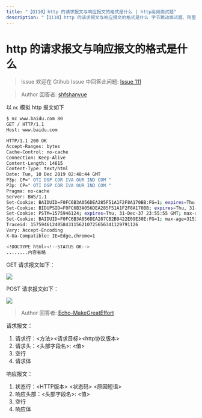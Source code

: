 ```yaml
---
title: "【Q110】http 的请求报文与响应报文的格式是什么 | http高频面试题"
description: "【Q110】http 的请求报文与响应报文的格式是什么 字节跳动面试题、阿里腾讯面试题、美团小米面试题。"
---
```


# http 的请求报文与响应报文的格式是什么

> Issue
> 欢迎在 Gtihub Issue 中回答此问题: [Issue 111](https://github.com/shfshanyue/Daily-Question/issues/111)

> Author
> 回答者: [shfshanyue](https://github.com/shfshanyue)

以 `nc` 模拟 http 报文如下

```bash
$ nc www.baidu.com 80
GET / HTTP/1.1
Host: www.baidu.com

HTTP/1.1 200 OK
Accept-Ranges: bytes
Cache-Control: no-cache
Connection: Keep-Alive
Content-Length: 14615
Content-Type: text/html
Date: Tue, 10 Dec 2019 02:48:44 GMT
P3p: CP=" OTI DSP COR IVA OUR IND COM "
P3p: CP=" OTI DSP COR IVA OUR IND COM "
Pragma: no-cache
Server: BWS/1.1
Set-Cookie: BAIDUID=F0FC6B3A056DEA285F51A1F2F8A170BB:FG=1; expires=Thu, 31-Dec-37 23:55:55 GMT; max-age=2147483647; path=/; domain=.baidu.com
Set-Cookie: BIDUPSID=F0FC6B3A056DEA285F51A1F2F8A170BB; expires=Thu, 31-Dec-37 23:55:55 GMT; max-age=2147483647; path=/; domain=.baidu.com
Set-Cookie: PSTM=1575946124; expires=Thu, 31-Dec-37 23:55:55 GMT; max-age=2147483647; path=/; domain=.baidu.com
Set-Cookie: BAIDUID=F0FC6B3A056DEA287CB2B9422E09E30E:FG=1; max-age=31536000; expires=Wed, 09-Dec-20 02:48:44 GMT; domain=.baidu.com; path=/; version=1; comment=bd
Traceid: 1575946124058431156210725656341129791126
Vary: Accept-Encoding
X-Ua-Compatible: IE=Edge,chrome=1

<!DOCTYPE html><!--STATUS OK-->
........内容省略
```

GET 请求报文如下：

![](https://static.shanyue.tech/images/23-09-15/clipboard-9447.78475f.webp)

POST 请求报文如下：

![](https://static.shanyue.tech/images/23-09-15/clipboard-6319.cd1372.webp)

> Author
> 回答者: [Echo-MakeGreatEffort](https://github.com/Echo-MakeGreatEffort)

请求报文：

1. 请求行：<方法><请求目标><http协议版本>
2. 请求头：<头部字段名>: <值>
3. 空行
4. 请求体

响应报文：

1. 状态行：<HTTP版本> <状态码> <原因短语>
2. 响应头部：<头部字段名>: <值>
3. 空行
4. 响应体
